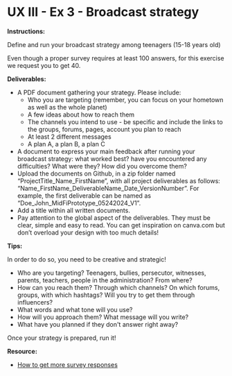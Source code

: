 # UX III - Ex 3 - Broadcast strategy

**Instructions:** 

Define and run your broadcast strategy among teenagers (15-18 years old)

Even though a proper survey requires at least 100 answers, for this exercise we request you to get 40.

**Deliverables:** 

- A PDF document gathering your strategy. Please include:
    - Who you are targeting (remember, you can focus on your hometown as well as the whole planet)
    - A few ideas about how to reach them
    - The channels you intend to use - be specific and include the links to the groups, forums, pages, account you plan to reach
    - At least 2 different messages
    - A plan A, a plan B, a plan C
- A document to express your main feedback after running your broadcast strategy: what worked best? have you encountered any difficulties? What were they? How did you overcome them?
- Upload the documents on Github, in a zip folder named “ProjectTitle_Name_FirstName”, with all project deliverables as follows: “Name_FirstName_DeliverableName_Date_VersionNumber”.  For example, the first deliverable can be named as “Doe_John_MidFiPrototype_05242024_V1”.
- Add a title within all written documents.
- Pay attention to the global aspect of the deliverables. They must be clear, simple and easy to read. You can get inspiration on canva.com but don’t overload your design with too much details!


**Tips:**

In order to do so, you need to be creative and strategic!

- Who are you targeting? Teenagers, bullies, persecutor, witnesses, parents, teachers, people in the administration? From where?
- How can you reach them? Through which channels? On which forums, groups, with which hashtags? Will you try to get them through influencers?
- What words and what tone will you use?
- How will you approach them? What message will you write?
- What have you planned if they don't answer right away?

Once your strategy is prepared, run it!

**Resource:** 

- [How to get more survey responses](https://rafflepress.com/how-to-get-more-survey-responses/)